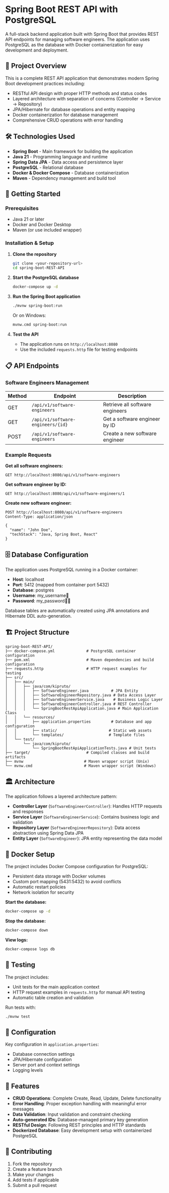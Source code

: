 # Spring Boot REST API with PostgreSQL

A full-stack backend application built with Spring Boot that provides REST API endpoints for managing software engineers. The application uses PostgreSQL as the database with Docker containerization for easy development and deployment.

## 🎯 Project Overview

This is a complete REST API application that demonstrates modern Spring Boot development practices including:

- RESTful API design with proper HTTP methods and status codes
- Layered architecture with separation of concerns (Controller → Service → Repository)
- JPA/Hibernate for database operations and entity mapping
- Docker containerization for database management
- Comprehensive CRUD operations with error handling

## 🛠 Technologies Used

- **Spring Boot** - Main framework for building the application
- **Java 21** - Programming language and runtime
- **Spring Data JPA** - Data access and persistence layer
- **PostgreSQL** - Relational database
- **Docker & Docker Compose** - Database containerization
- **Maven** - Dependency management and build tool

## 🚀 Getting Started

### Prerequisites

- Java 21 or later
- Docker and Docker Desktop
- Maven (or use included wrapper)

### Installation & Setup

1. **Clone the repository**
   ```bash
   git clone <your-repository-url>
   cd spring-boot-REST-API
   ```

2. **Start the PostgreSQL database**
   ```bash
   docker-compose up -d
   ```

3. **Run the Spring Boot application**
   ```bash
   ./mvnw spring-boot:run
   ```
   Or on Windows:
   ```bash
   mvnw.cmd spring-boot:run
   ```

4. **Test the API**
    - The application runs on `http://localhost:8080`
    - Use the included `requests.http` file for testing endpoints

## 📋 API Endpoints

### Software Engineers Management

| Method | Endpoint | Description |
|--------|----------|-------------|
| GET | `/api/v1/software-engineers` | Retrieve all software engineers |
| GET | `/api/v1/software-engineers/{id}` | Get a software engineer by ID |
| POST | `/api/v1/software-engineers` | Create a new software engineer |

### Example Requests

**Get all software engineers:**
```http
GET http://localhost:8080/api/v1/software-engineers
```

**Get software engineer by ID:**
```http
GET http://localhost:8080/api/v1/software-engineers/1
```

**Create new software engineer:**
```http
POST http://localhost:8080/api/v1/software-engineers
Content-Type: application/json

{
  "name": "John Doe",
  "techStack": "Java, Spring Boot, React"
}
```

## 🗄️ Database Configuration

The application uses PostgreSQL running in a Docker container:

- **Host**: localhost
- **Port**: 5412 (mapped from container port 5432)
- **Database**: postgres
- **Username**: my_username🧐
- **Password**: my_password🙈🔐

Database tables are automatically created using JPA annotations and Hibernate DDL auto-generation.

## 🏗️ Project Structure

```
spring-boot-REST-API/
├── docker-compose.yml              # PostgreSQL container configuration
├── pom.xml                         # Maven dependencies and build configuration
├── requests.http                   # HTTP request examples for testing
├── src/
│   ├── main/
│   │   ├── java/com/kipruto/
│   │   │   ├── SoftwareEngineer.java          # JPA Entity
│   │   │   ├── SoftwareEngineerRepository.java # Data Access Layer
│   │   │   ├── SoftwareEngineerService.java    # Business Logic Layer
│   │   │   ├── SoftwareEngineerController.java # REST Controller
│   │   │   └── SpringBootRestApiApplication.java # Main Application Class
│   │   └── resources/
│   │       ├── application.properties         # Database and app configuration
│   │       ├── static/                       # Static web assets
│   │       └── templates/                    # Template files
│   └── test/
│       └── java/com/kipruto/
│           └── SpringBootRestApiApplicationTests.java # Unit tests
├── target/                         # Compiled classes and build artifacts
├── mvnw                           # Maven wrapper script (Unix)
└── mvnw.cmd                       # Maven wrapper script (Windows)
```

## 🏛️ Architecture

The application follows a layered architecture pattern:

- **Controller Layer** (`SoftwareEngineerController`): Handles HTTP requests and responses
- **Service Layer** (`SoftwareEngineerService`): Contains business logic and validation
- **Repository Layer** (`SoftwareEngineerRepository`): Data access abstraction using Spring Data JPA
- **Entity Layer** (`SoftwareEngineer`): JPA entity representing the data model

## 🐳 Docker Setup

The project includes Docker Compose configuration for PostgreSQL:

- Persistent data storage with Docker volumes
- Custom port mapping (5431:5432) to avoid conflicts
- Automatic restart policies
- Network isolation for security

**Start the database:**
```bash
docker-compose up -d
```

**Stop the database:**
```bash
docker-compose down
```

**View logs:**
```bash
docker-compose logs db
```

## 🧪 Testing

The project includes:

- Unit tests for the main application context
- HTTP request examples in `requests.http` for manual API testing
- Automatic table creation and validation

Run tests with:
```bash
./mvnw test
```

## 🔧 Configuration

Key configuration in `application.properties`:

- Database connection settings
- JPA/Hibernate configuration
- Server port and context settings
- Logging levels

## 🚀 Features

- **CRUD Operations**: Complete Create, Read, Update, Delete functionality
- **Error Handling**: Proper exception handling with meaningful error messages
- **Data Validation**: Input validation and constraint checking
- **Auto-generated IDs**: Database-managed primary key generation
- **RESTful Design**: Following REST principles and HTTP standards
- **Dockerized Database**: Easy development setup with containerized PostgreSQL

## 🤝 Contributing

1. Fork the repository
2. Create a feature branch
3. Make your changes
4. Add tests if applicable
5. Submit a pull request